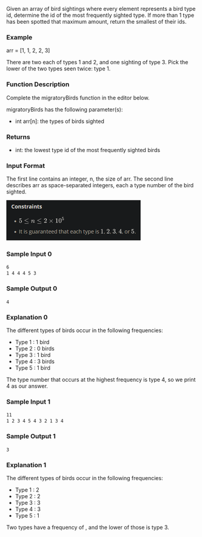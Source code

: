 Given an array of bird sightings where every element represents a bird type id, determine the id of the most frequently sighted type. If more than 1 type has been spotted that maximum amount, return the smallest of their ids.

<h3>Example</h3>

arr = [1, 1, 2, 2, 3]

There are two each of types 1 and 2, and one sighting of type 3. Pick the lower of the two types seen twice: type 1.

<h3>Function Description</h3>

Complete the migratoryBirds function in the editor below.

migratoryBirds has the following parameter(s):

- int arr[n]: the types of birds sighted

<h3>Returns</h3>

- int: the lowest type id of the most frequently sighted birds

<h3>Input Format</h3>

The first line contains an integer, n, the size of arr.
The second line describes arr as space-separated integers, each a type number of the bird sighted.

![Alt text](images/image.png)

<h3>Sample Input 0</h3>

    6
    1 4 4 4 5 3

<h3>Sample Output 0</h3>

    4

<h3>Explanation 0</h3>

The different types of birds occur in the following frequencies:

- Type 1 : 1 bird
- Type 2 : 0 birds
- Type 3 : 1 bird
- Type 4 : 3 birds
- Type 5 : 1 bird

The type number that occurs at the highest frequency is type 4, so we print 4 as our answer.

<h3>Sample Input 1</h3>

    11
    1 2 3 4 5 4 3 2 1 3 4

<h3>Sample Output 1</h3>

    3

<h3>Explanation 1</h3>

The different types of birds occur in the following frequencies:

- Type 1 : 2
- Type 2 : 2
- Type 3 : 3
- Type 4 : 3
- Type 5 : 1

Two types have a frequency of , and the lower of those is type 3.
